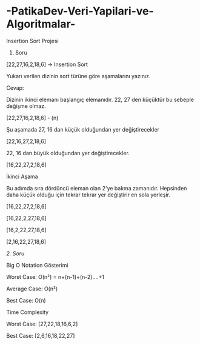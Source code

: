 # -PatikaDev-Veri-Yapilari-ve-Algoritmalar- 

 Insertion Sort Projesi
 
 1. Soru 
 
 [22,27,16,2,18,6] -> Insertion Sort
 
 Yukarı verilen dizinin sort türüne göre aşamalarını yazınız.
 
 Cevap:
 
 Dizinin ikinci elemanı başlangıç elemanıdır. 22, 27 den küçüktür bu sebeple değişme olmaz.
 
 [22,27,16,2,18,6] - (n)
 
 Şu aşamada  27, 16 dan küçük olduğundan yer değiştirecekler
 
 [22,16,27,2,18,6]
 
 22, 16 dan büyük olduğundan yer değiştirecekler.
 
 [16,22,27,2,18,6]
 
 İkinci Aşama
 
 Bu adımda sıra dördüncü eleman olan 2'ye bakma zamanıdır. Hepsinden daha küçük olduğu için tekrar tekrar yer değiştirir en sola yerleşir.
 
 [16,22,27,2,18,6]
 
 [16,22,2,27,18,6]
 
 [16,2,22,27,18,6]
 
 [2,16,22,27,18,6]
 
*2. Soru* 

Big O Notation Gösterimi

Worst Case: O(n²) = n+(n-1)+(n-2)....+1

Average Case: O(n²)

Best Case: O(n)

Time Complexity

Worst Case: [27,22,18,16,6,2]

Best Case: [2,6,16,18,22,27]

 
  
 
 








 
